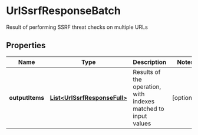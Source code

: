 

# UrlSsrfResponseBatch

Result of performing SSRF threat checks on multiple URLs

## Properties

| Name | Type | Description | Notes |
|------------ | ------------- | ------------- | -------------|
|**outputItems** | [**List&lt;UrlSsrfResponseFull&gt;**](UrlSsrfResponseFull.md) | Results of the operation, with indexes matched to input values |  [optional] |



